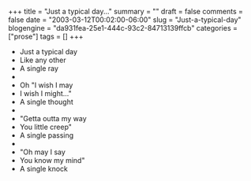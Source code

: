+++
title = "Just a typical day..."
summary = ""
draft = false
comments = false
date = "2003-03-12T00:02:00-06:00"
slug = "Just-a-typical-day"
blogengine = "da931fea-25e1-444c-93c2-84713139ffcb"
categories = ["prose"]
tags = []
+++

<ul>
	<li>Just a typical day</li>
	<li>Like any other</li>
	<li>A single ray</li>
	<li>&nbsp;</li>
	<li>Oh &quot;I wish I may</li>
	<li>I wish I might...&quot;</li>
	<li>A single thought</li>
	<li>&nbsp;</li>
	<li>&quot;Getta outta my way</li>
	<li>You little creep&quot;</li>
	<li>A single passing</li>
	<li>&nbsp;</li>
	<li>&quot;Oh may I say</li>
	<li>You know my mind&quot;</li>
	<li>A single knock</li>
</ul>

